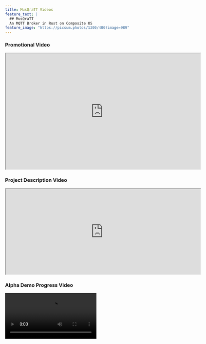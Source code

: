 ```yaml
---
title: MusQraTT Videos
feature_text: |
  ## MusQraTT
  An MQTT Broker in Rust on Composite OS
feature_image: "https://picsum.photos/1300/400?image=989"
---
```


### Promotional Video

<iframe src="https://drive.google.com/file/d/1sthSFiST12Ajr8Zwa1uAi5DW3dQJ6t4O/preview" width="640" height="380" allow="autoplay"></iframe>


### Project Description Video

<iframe src="https://drive.google.com/file/d/1kZQZKcTBX6AAAvjobkFVOs3AIV6Ou8BK/preview" width="640" height="280" allow="autoplay"></iframe>

### Alpha Demo Progress Video
<video src="https://user-images.githubusercontent.com/62487935/207932910-9eb158df-0f29-4287-9059-2d410260c24b.mp4" controls="controls" style="max-width: 730px;">
</video>